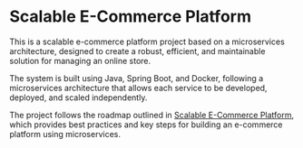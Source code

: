 # Scalable E-Commerce Platform

This is a scalable e-commerce platform project based on a microservices architecture, designed to create a robust, efficient, and maintainable solution for managing an online store.

The system is built using Java, Spring Boot, and Docker, following a microservices architecture that allows each service to be developed, deployed, and scaled independently.

The project follows the roadmap outlined in [Scalable E-Commerce Platform](https://roadmap.sh/projects/scalable-ecommerce-platform), which provides best practices and key steps for building an e-commerce platform using microservices.
